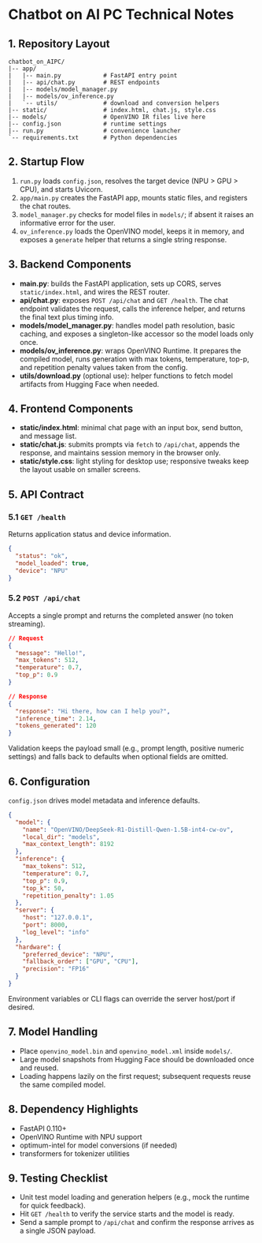 # Chatbot on AI PC Technical Notes

## 1. Repository Layout
```
chatbot_on_AIPC/
|-- app/
|   |-- main.py            # FastAPI entry point
|   |-- api/chat.py        # REST endpoints
|   |-- models/model_manager.py
|   |-- models/ov_inference.py
|   `-- utils/             # download and conversion helpers
|-- static/                # index.html, chat.js, style.css
|-- models/                # OpenVINO IR files live here
|-- config.json            # runtime settings
|-- run.py                 # convenience launcher
`-- requirements.txt       # Python dependencies
```

## 2. Startup Flow
1. `run.py` loads `config.json`, resolves the target device (NPU > GPU > CPU), and starts Uvicorn.
2. `app/main.py` creates the FastAPI app, mounts static files, and registers the chat routes.
3. `model_manager.py` checks for model files in `models/`; if absent it raises an informative error for the user.
4. `ov_inference.py` loads the OpenVINO model, keeps it in memory, and exposes a `generate` helper that returns a single string response.

## 3. Backend Components
- **main.py**: builds the FastAPI application, sets up CORS, serves `static/index.html`, and wires the REST router.
- **api/chat.py**: exposes `POST /api/chat` and `GET /health`. The chat endpoint validates the request, calls the inference helper, and returns the final text plus timing info.
- **models/model_manager.py**: handles model path resolution, basic caching, and exposes a singleton-like accessor so the model loads only once.
- **models/ov_inference.py**: wraps OpenVINO Runtime. It prepares the compiled model, runs generation with max tokens, temperature, top-p, and repetition penalty values taken from the config.
- **utils/download.py** (optional use): helper functions to fetch model artifacts from Hugging Face when needed.

## 4. Frontend Components
- **static/index.html**: minimal chat page with an input box, send button, and message list.
- **static/chat.js**: submits prompts via `fetch` to `/api/chat`, appends the response, and maintains session memory in the browser only.
- **static/style.css**: light styling for desktop use; responsive tweaks keep the layout usable on smaller screens.

## 5. API Contract
### 5.1 `GET /health`
Returns application status and device information.
```json
{
  "status": "ok",
  "model_loaded": true,
  "device": "NPU"
}
```

### 5.2 `POST /api/chat`
Accepts a single prompt and returns the completed answer (no token streaming).
```json
// Request
{
  "message": "Hello!",
  "max_tokens": 512,
  "temperature": 0.7,
  "top_p": 0.9
}

// Response
{
  "response": "Hi there, how can I help you?",
  "inference_time": 2.14,
  "tokens_generated": 120
}
```
Validation keeps the payload small (e.g., prompt length, positive numeric settings) and falls back to defaults when optional fields are omitted.

## 6. Configuration
`config.json` drives model metadata and inference defaults.
```json
{
  "model": {
    "name": "OpenVINO/DeepSeek-R1-Distill-Qwen-1.5B-int4-cw-ov",
    "local_dir": "models",
    "max_context_length": 8192
  },
  "inference": {
    "max_tokens": 512,
    "temperature": 0.7,
    "top_p": 0.9,
    "top_k": 50,
    "repetition_penalty": 1.05
  },
  "server": {
    "host": "127.0.0.1",
    "port": 8000,
    "log_level": "info"
  },
  "hardware": {
    "preferred_device": "NPU",
    "fallback_order": ["GPU", "CPU"],
    "precision": "FP16"
  }
}
```
Environment variables or CLI flags can override the server host/port if desired.

## 7. Model Handling
- Place `openvino_model.bin` and `openvino_model.xml` inside `models/`.
- Large model snapshots from Hugging Face should be downloaded once and reused.
- Loading happens lazily on the first request; subsequent requests reuse the same compiled model.

## 8. Dependency Highlights
- FastAPI 0.110+
- OpenVINO Runtime with NPU support
- optimum-intel for model conversions (if needed)
- transformers for tokenizer utilities

## 9. Testing Checklist
- Unit test model loading and generation helpers (e.g., mock the runtime for quick feedback).
- Hit `GET /health` to verify the service starts and the model is ready.
- Send a sample prompt to `/api/chat` and confirm the response arrives as a single JSON payload.
